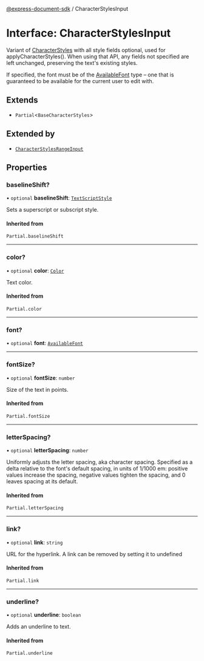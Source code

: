 [@express-document-sdk](../overview.md) / CharacterStylesInput

# Interface: CharacterStylesInput

Variant of [CharacterStyles](CharacterStyles.md) with all style fields optional, used for applyCharacterStyles(). When using that API,
any fields not specified are left unchanged, preserving the text's existing styles.

If specified, the font must be of the [AvailableFont](../classes/AvailableFont.md) type – one that is guaranteed to be available for the current
user to edit with.

## Extends

-   `Partial`<`BaseCharacterStyles`\>

## Extended by

-   [`CharacterStylesRangeInput`](CharacterStylesRangeInput.md)

## Properties

### baselineShift?

• `optional` **baselineShift**: [`TextScriptStyle`](../enumerations/TextScriptStyle.md)

Sets a superscript or subscript style.

#### Inherited from

`Partial.baselineShift`

---

### color?

• `optional` **color**: [`Color`](Color.md)

Text color.

#### Inherited from

`Partial.color`

---

### font?

• `optional` **font**: [`AvailableFont`](../classes/AvailableFont.md)

---

### fontSize?

• `optional` **fontSize**: `number`

Size of the text in points.

#### Inherited from

`Partial.fontSize`

---

### letterSpacing?

• `optional` **letterSpacing**: `number`

Uniformly adjusts the letter spacing, aka character spacing. Specified as a delta relative to the font's default
spacing, in units of 1/1000 em: positive values increase the spacing, negative values tighten the spacing, and 0
leaves spacing at its default.

#### Inherited from

`Partial.letterSpacing`

---

### link?

• `optional` **link**: `string`

URL for the hyperlink.
A link can be removed by setting it to undefined

#### Inherited from

`Partial.link`

---

### underline?

• `optional` **underline**: `boolean`

Adds an underline to text.

#### Inherited from

`Partial.underline`
